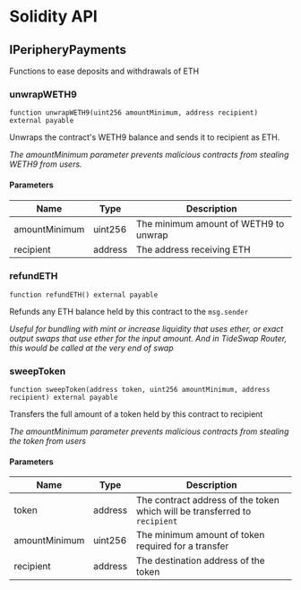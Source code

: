 # Solidity API

## IPeripheryPayments

Functions to ease deposits and withdrawals of ETH

### unwrapWETH9

```solidity
function unwrapWETH9(uint256 amountMinimum, address recipient) external payable
```

Unwraps the contract's WETH9 balance and sends it to recipient as ETH.

_The amountMinimum parameter prevents malicious contracts from stealing WETH9 from users._

#### Parameters

| Name | Type | Description |
| ---- | ---- | ----------- |
| amountMinimum | uint256 | The minimum amount of WETH9 to unwrap |
| recipient | address | The address receiving ETH |

### refundETH

```solidity
function refundETH() external payable
```

Refunds any ETH balance held by this contract to the `msg.sender`

_Useful for bundling with mint or increase liquidity that uses ether, or exact output swaps
that use ether for the input amount. And in TideSwap Router, this would be called 
at the very end of swap_

### sweepToken

```solidity
function sweepToken(address token, uint256 amountMinimum, address recipient) external payable
```

Transfers the full amount of a token held by this contract to recipient

_The amountMinimum parameter prevents malicious contracts from stealing the token from users_

#### Parameters

| Name | Type | Description |
| ---- | ---- | ----------- |
| token | address | The contract address of the token which will be transferred to `recipient` |
| amountMinimum | uint256 | The minimum amount of token required for a transfer |
| recipient | address | The destination address of the token |

